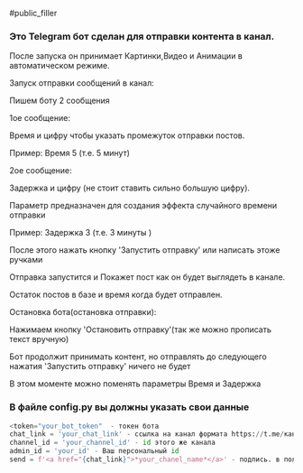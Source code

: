#public_filler

<h3>Это Telegram бот сделан для отправки контента в канал.</h3>

После запуска он принимает Картинки,Видео и Анимации в автоматическом режиме.

<p>Запуск отправки сообщений в канал:
<p>Пишем боту 2 сообщения

<p>1ое сообщение:
<p>Время и цифру чтобы указать промежуток отправки постов. 
<p>Пример: Время 5 (т.е. 5 минут)

<p>2ое сообщение:
<p>Задержка и цифру (не стоит ставить сильно большую цифру). 
<p>Параметр предназначен для создания эффекта случайного времени отправки 
<p>Пример: Задержка 3 (т.е. 3 минуты )
<p>После этого нажать кнопку 'Запустить отправку' или написать этоже ручками
<p>Отправка запустится и Покажет пост как он будет выглядеть в канале.
<p>Остаток постов в базе и время когда будет отправлен.

<p>Остановка бота(остановка отправки):
<p>Нажимаем кнопку 'Остановить отправку'(так же можно прописать текст вручную)
<p>Бот продолжит принимать контент, но отправлять до следующего нажатия 'Запустить отправку' ничего не будет
<p>В этом моменте можно поменять параметры Время и Задержка

### В файле config.py вы должны указать свои данные
```python
<token="your_bot_token"  - токен бота
chat_link = 'your_chat_link' - ссылка на канал формата https://t.me/канал
channel_id = 'your_channel_id' - id этого же канала
admin_id = 'your_id' - Ваш персональный id
send = f'<a href="{chat_link}">*your_chanel_name*</a>' - подпись. в поле *your_chanel_name* прописать название вашего канала
```
